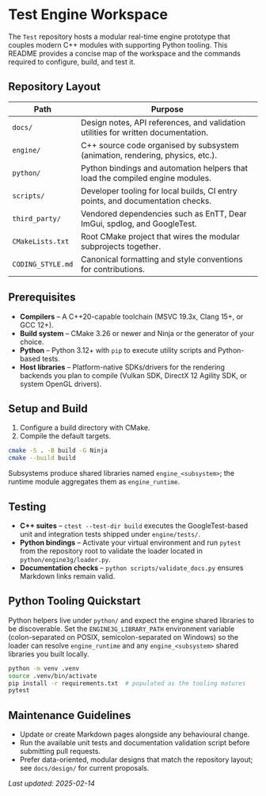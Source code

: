 # Test Engine Workspace

The `Test` repository hosts a modular real-time engine prototype that couples modern C++ modules with supporting Python
tooling. This README provides a concise map of the workspace and the commands required to configure, build, and test it.

## Repository Layout

| Path | Purpose |
| --- | --- |
| `docs/` | Design notes, API references, and validation utilities for written documentation. |
| `engine/` | C++ source code organised by subsystem (animation, rendering, physics, etc.). |
| `python/` | Python bindings and automation helpers that load the compiled engine modules. |
| `scripts/` | Developer tooling for local builds, CI entry points, and documentation checks. |
| `third_party/` | Vendored dependencies such as EnTT, Dear ImGui, spdlog, and GoogleTest. |
| `CMakeLists.txt` | Root CMake project that wires the modular subprojects together. |
| `CODING_STYLE.md` | Canonical formatting and style conventions for contributions. |

## Prerequisites

- **Compilers** – A C++20-capable toolchain (MSVC 19.3x, Clang 15+, or GCC 12+).
- **Build system** – CMake 3.26 or newer and Ninja or the generator of your choice.
- **Python** – Python 3.12+ with `pip` to execute utility scripts and Python-based tests.
- **Host libraries** – Platform-native SDKs/drivers for the rendering backends you plan to compile (Vulkan SDK,
  DirectX 12 Agility SDK, or system OpenGL drivers).

## Setup and Build

1. Configure a build directory with CMake.
2. Compile the default targets.

```bash
cmake -S . -B build -G Ninja
cmake --build build
```

Subsystems produce shared libraries named `engine_<subsystem>`; the runtime module aggregates them as
`engine_runtime`.

## Testing

- **C++ suites** – `ctest --test-dir build` executes the GoogleTest-based unit and integration tests shipped under
  `engine/tests/`.
- **Python bindings** – Activate your virtual environment and run `pytest` from the repository root to validate the
  loader located in `python/engine3g/loader.py`.
- **Documentation checks** – `python scripts/validate_docs.py` ensures Markdown links remain valid.

## Python Tooling Quickstart

Python helpers live under `python/` and expect the engine shared libraries to be discoverable. Set the
`ENGINE3G_LIBRARY_PATH` environment variable (colon-separated on POSIX, semicolon-separated on Windows) so the loader can
resolve `engine_runtime` and any `engine_<subsystem>` shared libraries you built locally.

```bash
python -m venv .venv
source .venv/bin/activate
pip install -r requirements.txt  # populated as the tooling matures
pytest
```

## Maintenance Guidelines

- Update or create Markdown pages alongside any behavioural change.
- Run the available unit tests and documentation validation script before submitting pull requests.
- Prefer data-oriented, modular designs that match the repository layout; see `docs/design/` for current proposals.

_Last updated: 2025-02-14_
